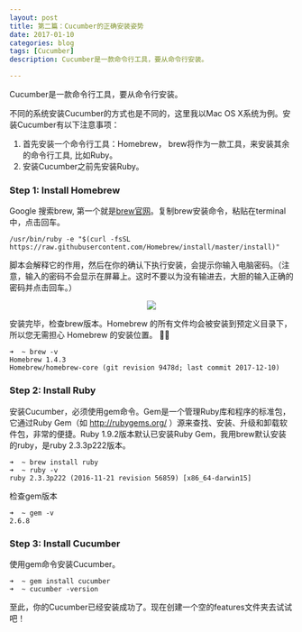 ```yaml
---
layout: post
title: 第二篇：Cucumber的正确安装姿势
date: 2017-01-10
categories: blog
tags: [Cucumber]
description: Cucumber是一款命令行工具，要从命令行安装。

---
```

 
Cucumber是一款命令行工具，要从命令行安装。
 
不同的系统安装Cucumber的方式也是不同的，这里我以Mac OS X系统为例。安装Cucumber有以下注意事项：
1. 首先安装一个命令行工具：Homebrew， brew将作为一款工具，来安装其余的命令行工具, 比如Ruby。
2. 安装Cucumber之前先安装Ruby。

### Step 1: Install Homebrew

Google 搜索brew, 第一个就是[brew官网](http://brew.sh/)。复制brew安装命令，粘贴在terminal中，点击回车。

```
/usr/bin/ruby -e "$(curl -fsSL https://raw.githubusercontent.com/Homebrew/install/master/install)" ﻿
```
  
脚本会解释它的作用，然后在你的确认下执行安装，会提示你输入电脑密码。（注意，输入的密码不会显示在屏幕上。这时不要以为没有输进去，大胆的输入正确的密码并点击回车。）

<center>
    <p><img src="{{site.baseurl }}/img/cucumber/Cucumber3.png" align="center"></p>
</center>

安装完毕，检查brew版本。Homebrew 的所有文件均会被安装到预定义目录下，所以您无需担心 Homebrew 的安装位置。

```
➜  ~ brew -v
Homebrew 1.4.3
Homebrew/homebrew-core (git revision 9478d; last commit 2017-12-10)
```
 
### Step 2: Install Ruby
 
安装Cucumber，必须使用gem命令。Gem是一个管理Ruby库和程序的标准包，它通过Ruby Gem（如 http://rubygems.org/ ）源来查找、安装、升级和卸载软件包，非常的便捷。Ruby 1.9.2版本默认已安装Ruby Gem，我用brew默认安装的ruby，是ruby 2.3.3p222版本。


```
➜  ~ brew install ruby
➜  ~ ruby -v
ruby 2.3.3p222 (2016-11-21 revision 56859) [x86_64-darwin15]
```

检查gem版本

```
➜  ~ gem -v
2.6.8
```
 
 
### Step 3: Install Cucumber
 
使用gem命令安装Cucumber。

```
➜  ~ gem install cucumber
➜  ~ cucumber -version
```

至此，你的Cucumber已经安装成功了。现在创建一个空的features文件夹去试试吧！

 
